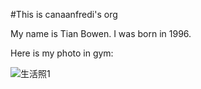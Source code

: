 #This is canaanfredi's org

My name is Tian Bowen.
I was born in 1996.

Here is my photo in gym:

![生活照1](https://user-images.githubusercontent.com/97597284/157415718-201a1b2f-0ab9-440d-b0d2-b5847a3f65c6.jpg)
